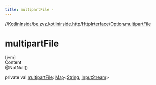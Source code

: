 ```yaml
---
title: multipartFile -
---
```

//[KotlinInside](../../../index.md)/[be.zvz.kotlininside.http](../../index.md)/[HttpInterface](../index.md)/[Option](index.md)/[multipartFile](multipart-file.md)



# multipartFile  
[jvm]  
Content  
@NotNull()  
  
private val [multipartFile](multipart-file.md): [Map](https://docs.oracle.com/javase/7/docs/api/java/util/Map.html)<[String](https://docs.oracle.com/javase/7/docs/api/java/lang/String.html), [InputStream](https://docs.oracle.com/javase/7/docs/api/java/io/InputStream.html)>  



